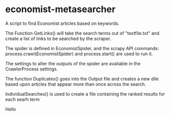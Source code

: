 # economist-metasearcher
A script to find Economist articles based on keywords.

The Function GetLinks() will take the search terms out of "textfile.txt" and create a list of links to be searched by the scraper.

The spider is defined in EconomistSpider, and the scrapy API commands:  process.crawl(EconomistSpider) and process.start() are used to run it. 

The settings to alter the outputs of the spider are avaliable in the CrawlerProcess settings.

The function Duplicates() goes into the Output file and creates a new dile based upon articles that appear more than once across the search.

IndividualSearches() is used to create a file containing the ranked results for each searh term

Hello
